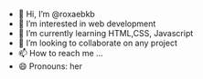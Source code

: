 - 👋 Hi, I’m @roxaebkb
- 👀 I’m interested in web development
- 🌱 I’m currently learning HTML,CSS, Javascript
- 💞️ I’m looking to collaborate on any project
- 📫 How to reach me ...
- 😄 Pronouns: her

<!---
roxaebkb/roxaebkb is a ✨ special ✨ repository because its `README.md` (this file) appears on your GitHub profile.
You can click the Preview link to take a look at your changes.
--->
